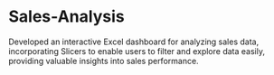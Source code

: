 # Sales-Analysis

Developed an interactive Excel dashboard for analyzing sales data, incorporating Slicers
to enable users to filter and explore data easily, providing valuable insights into sales performance.

